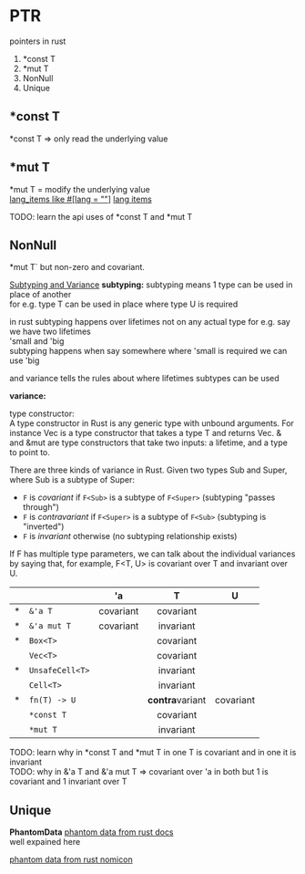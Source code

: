 # PTR

pointers in rust
1. *const T
2. *mut T
3. NonNull<T>
4. Unique<T>

## *const T 

*const T => only read the underlying value  

## *mut T
*mut T = modify the underlying value  
[lang_items like #[lang = ""]](https://doc.bccnsoft.com/docs/rust-1.36.0-docs-html/unstable-book/language-features/lang-items.html)
[lang items](https://manishearth.github.io/blog/2017/01/11/rust-tidbits-what-is-a-lang-item/)  

TODO: learn the api uses of *const T and *mut T  

## NonNull<T>
*mut T` but non-zero and covariant.

[Subtyping and Variance](https://doc.rust-lang.org/nomicon/subtyping.html)
**subtyping:**
subtyping means 1 type can be used in place of another  
for e.g. type T can be used in place where type U is required  

in rust subtyping happens over lifetimes not on any actual type 
for e.g. say we have two lifetimes  
'small and 'big  
subtyping happens when say somewhere where 'small is required we can use 'big  

and variance tells the rules about where lifetimes subtypes can be used

**variance:**

type constructor:  
A type constructor in Rust is any generic type with unbound arguments. For instance Vec is a type constructor that takes a type T and returns Vec<T>. & and &mut are type constructors that take two inputs: a lifetime, and a type to point to.  

There are three kinds of variance in Rust. Given two types Sub and Super, where Sub is a subtype of Super: 

* `F` is *covariant* if `F<Sub>` is a subtype of `F<Super>` (subtyping "passes through")
* `F` is *contravariant* if `F<Super>` is a subtype of `F<Sub>` (subtyping is "inverted")
* `F` is *invariant* otherwise (no subtyping relationship exists) 

If F has multiple type parameters, we can talk about the individual variances by saying that, for example, F<T, U> is covariant over T and invariant over U.  

|   |                 |     'a    |         T         |     U     |
|---|-----------------|:---------:|:-----------------:|:---------:|
| * | `&'a T `        | covariant | covariant         |           |
| * | `&'a mut T`     | covariant | invariant         |           |
| * | `Box<T>`        |           | covariant         |           |
|   | `Vec<T>`        |           | covariant         |           |
| * | `UnsafeCell<T>` |           | invariant         |           |
|   | `Cell<T>`       |           | invariant         |           |
| * | `fn(T) -> U`    |           | **contra**variant | covariant |
|   | `*const T`      |           | covariant         |           |
|   | `*mut T`        |           | invariant         |           |

TODO: learn why in *const T and *mut T in one T is covariant and in one it is invariant   
TODO: why in &'a T and &'a mut T => covariant over 'a in both but 1 is covariant and 1 invariant over T  


## Unique<T>

**PhantomData**
[phantom data from rust docs](https://doc.rust-lang.org/std/marker/struct.PhantomData.html)  
well expained here  

[phantom data from rust nomicon](https://doc.rust-lang.org/nomicon/phantom-data.html)




